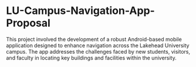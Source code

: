 # LU-Campus-Navigation-App-Proposal
This project involved the development of a robust Android-based mobile application designed to enhance navigation across the Lakehead University campus. The app addresses the challenges faced by new students, visitors, and faculty in locating key buildings and facilities within the university. 
